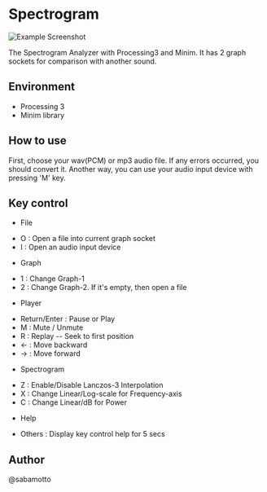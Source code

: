 # Spectrogram

![Example Screenshot](../example/spectrogram-example.png?raw=true)

The Spectrogram Analyzer with Processing3 and Minim.
It has 2 graph sockets for comparison with another sound.

## Environment
- Processing 3
- Minim library

## How to use
First, choose your wav(PCM) or mp3 audio file.
If any errors occurred, you should convert it.
Another way, you can use your audio input device with pressing 'M' key.

## Key control
- File
 * O : Open a file into current graph socket
 * I : Open an audio input device
- Graph
 * 1 : Change Graph-1
 * 2 : Change Graph-2. If it's empty, then open a file
- Player
 * Return/Enter : Pause or Play
 * M : Mute / Unmute
 * R : Replay -- Seek to first position
 * ← : Move backward
 * → : Move forward
- Spectrogram
 * Z : Enable/Disable Lanczos-3 Interpolation
 * X : Change Linear/Log-scale for Frequency-axis
 * C : Change Linear/dB for Power
- Help
 * Others : Display key control help for 5 secs

## Author
@sabamotto
